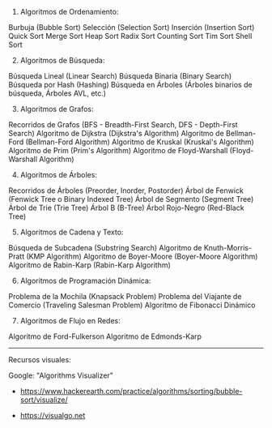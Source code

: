 1. Algoritmos de Ordenamiento:

  Burbuja (Bubble Sort)
  Selección (Selection Sort)
  Inserción (Insertion Sort)
  Quick Sort
  Merge Sort
  Heap Sort
  Radix Sort
  Counting Sort
  Tim Sort
  Shell Sort

2. Algoritmos de Búsqueda:

  Búsqueda Lineal (Linear Search)
  Búsqueda Binaria (Binary Search)
  Búsqueda por Hash (Hashing)
  Búsqueda en Árboles (Árboles binarios de búsqueda, Árboles AVL, etc.)

3. Algoritmos de Grafos:

  Recorridos de Grafos (BFS - Breadth-First Search, DFS - Depth-First Search)
  Algoritmo de Dijkstra (Dijkstra's Algorithm)
  Algoritmo de Bellman-Ford (Bellman-Ford Algorithm)
  Algoritmo de Kruskal (Kruskal's Algorithm)
  Algoritmo de Prim (Prim's Algorithm)
  Algoritmo de Floyd-Warshall (Floyd-Warshall Algorithm)

4. Algoritmos de Árboles:

  Recorridos de Árboles (Preorder, Inorder, Postorder)
  Árbol de Fenwick (Fenwick Tree o Binary Indexed Tree)
  Árbol de Segmento (Segment Tree)
  Árbol de Trie (Trie Tree)
  Árbol B (B-Tree)
  Árbol Rojo-Negro (Red-Black Tree)

5. Algoritmos de Cadena y Texto:

  Búsqueda de Subcadena (Substring Search)
  Algoritmo de Knuth-Morris-Pratt (KMP Algorithm)
  Algoritmo de Boyer-Moore (Boyer-Moore Algorithm)
  Algoritmo de Rabin-Karp (Rabin-Karp Algorithm)

6. Algoritmos de Programación Dinámica:

  Problema de la Mochila (Knapsack Problem)
  Problema del Viajante de Comercio (Traveling Salesman Problem)
  Algoritmo de Fibonacci Dinámico

7. Algoritmos de Flujo en Redes:

  Algoritmo de Ford-Fulkerson
  Algoritmo de Edmonds-Karp

-----------------------------------------------------------------

Recursos visuales:

Google: "Algorithms Visualizer"

* https://www.hackerearth.com/practice/algorithms/sorting/bubble-sort/visualize/

* https://visualgo.net